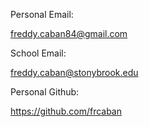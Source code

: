 Personal Email:

freddy.caban84@gmail.com

School Email:

freddy.caban@stonybrook.edu

Personal Github:

https://github.com/frcaban
